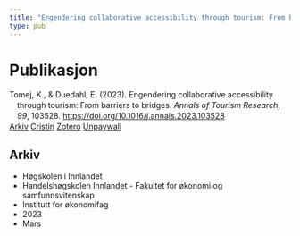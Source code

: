 ```yaml
---
title: "Engendering collaborative accessibility through tourism: From barriers to bridges"
type: pub
---
```

<h1>Publikasjon</h1>
<article id="csl-bib-container-U6DAJRME" class="csl-bib-container">
  <div class="csl-bib-body" style="line-height: 1.35; padding-left: 1em; text-indent:-1em;">
  <div class="csl-entry">Tomej, K., &amp; Duedahl, E. (2023). Engendering collaborative accessibility through tourism: From barriers to bridges. <i>Annals of Tourism Research</i>, <i>99</i>, 103528. <a href="https://doi.org/10.1016/j.annals.2023.103528">https://doi.org/10.1016/j.annals.2023.103528</a></div>
</div>
  <div class="csl-bib-buttons">
    <a href="#taxonomy-article-U6DAJRME" class="csl-bib-button">Arkiv</a>
    <a href="https://app.cristin.no/results/show.jsf?id=2136171" alt="Cristin URL" class="csl-bib-button">Cristin</a>
    <a href="http://zotero.org/groups/5022929/items/U6DAJRME" alt="Zotero URL" class="csl-bib-button">Zotero</a>
    <a href="https://doi.org/10.1016/j.annals.2023.103528" class="csl-bib-button">Unpaywall</a>
  </div>
  <div id="csl-bib-meta-container-U6DAJRME"></div>
</article>
<div id="csl-bib-meta-U6DAJRME" class="csl-bib-meta">
  <article id="taxonomy-article-U6DAJRME" class="taxonomy-article">
    <h1>Arkiv</h1>
    <ul>
      <li>Høgskolen i Innlandet</li>
      <li>Handelshøgskolen Innlandet - Fakultet for økonomi og samfunnsvitenskap</li>
      <li>Institutt for økonomifag</li>
      <li>2023</li>
      <li>Mars</li>
    </ul>
  </article>
</div>
